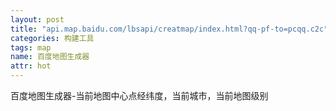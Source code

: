 ```yaml
---
layout: post
title: "api.map.baidu.com/lbsapi/creatmap/index.html?qq-pf-to=pcqq.c2c"
categories: 构建工具
tags: map
name: 百度地图生成器
attr: hot
---
```


百度地图生成器-当前地图中心点经纬度，当前城市，当前地图<!--break-->级别

